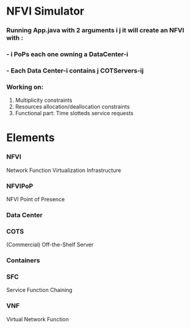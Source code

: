 # NFVI Simulator
### Running App.java with 2 arguments i j it will create an NFVI with :
### - i PoPs each one owning a DataCenter-i 
### - Each Data Center-i contains j COTServers-ij

### Working on: 
1. Multiplicity constraints
2. Resources allocation/deallocation constraints
3. Functional part: Time slotteds service requests 

# Elements 
### NFVI
Network Function Virtualization Infrastructure

### NFVIPoP
NFVI Point of Presence

### Data Center

### COTS
(Commercial) Off-the-Shelf Server

### Containers

### SFC
Service Function Chaining

### VNF
Virtual Network Function

